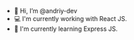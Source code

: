 - 👋 Hi, I’m @andriy-dev
- 💻 I'm currently working with React JS. 
- 🌱 I'm currently learning Express JS.

<!---
Andriy-Kozlovsky/Andriy-Kozlovsky is a ✨ special ✨ repository because its `README.md` (this file) appears on your GitHub profile.
You can click the Preview link to take a look at your changes.
--->
